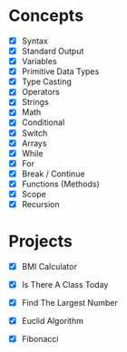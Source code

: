 
# Concepts
- [x] Syntax
- [x] Standard Output
- [x] Variables
- [x] Primitive Data Types
- [x] Type Casting
- [x] Operators
- [x] Strings
- [x] Math
- [x] Conditional
- [x] Switch
- [x] Arrays
- [x] While
- [x] For
- [x] Break / Continue 
- [x] Functions (Methods)
- [x] Scope
- [x] Recursion

# Projects
- [x] BMI Calculator
- [x] Is There A Class Today 
- [x] Find The Largest Number 
- [x] Euclid Algorithm 
- [x] Fibonacci



